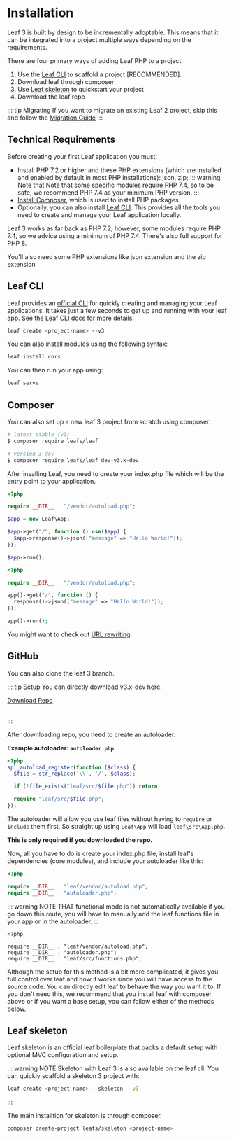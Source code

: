 <!-- markdownlint-disable no-inline-html -->

# Installation

<script setup>
import VideoDocs from '/@theme/components/VideoDocs.vue'
</script>

Leaf 3 is built by design to be incrementally adoptable. This means that it can be integrated into a project multiple ways depending on the requirements.

There are four primary ways of adding Leaf PHP to a project:

1. Use the [Leaf CLI](/docs/cli/) to scaffold a project [RECOMMENDED].
2. Download leaf through composer
3. Use [Leaf skeleton](https://leafphp.netlify.app/#/skeleton/v/2.0/) to quickstart your project
4. Download the leaf repo

::: tip Migrating
If you want to migrate an existing Leaf 2 project, skip this and follow the [Migration Guide](/docs/migration/introduction.html)
:::

## Technical Requirements

Before creating your first Leaf application you must:

- Install PHP 7.2 or higher and these PHP extensions (which are installed and enabled by default in most PHP installations): json, zip;
  ::: warning Note that
  Note that some specific modules require PHP 7.4, so to be safe, we recommend PHP 7.4 as your minimum PHP version.
  :::
- [Install Composer](https://getcomposer.org/download/), which is used to install PHP packages.
- Optionally, you can also install [Leaf CLI](/docs/cli/). This provides all the tools you need to create and manage your Leaf application locally.

Leaf 3 works as far back as PHP 7.2, however, some modules require PHP 7.4, so we advice using a minimum of PHP 7.4. There's also full support for PHP 8.

You'll also need some PHP extensions like json extension and the zip extension

## Leaf CLI

<VideoDocs
  subject="Watch the leaf 3 installation walkthrough"
  description="You can take a look at our leaf cli setup walkthrough on youtube."
  link="https://www.youtube.com/embed/PuOk5xqTIsA"
/>

Leaf provides an [official CLI](https://github.com/leafsphp/cli) for quickly creating and managing your Leaf applications. It takes just a few seconds to get up and running with your leaf app. See [the Leaf CLI docs](/docs/cli/) for more details.

```sh
leaf create <project-name> --v3
```

You can also install modules using the following syntax:

```sh
leaf install cors
```

You can then run your app using:

```sh
leaf serve
```

## Composer

<!-- <VideoDocs
  subject="Watch the composer setup on youtube"
  description="Learn how to set up a leaf app with composer."
  link="https://www.youtube.com/watch?v=t-pNURSTOKw"
/> -->

You can also set up a new leaf 3 project from scratch using composer:

```sh
# latest stable (v3)
$ composer require leafs/leaf

# version 3 dev
$ composer require leafs/leaf dev-v3.x-dev
```

After insalling Leaf, you need to create your index.php file which will be the entry point to your application.

<div class="class-mode">

```php
<?php

require __DIR__ . "/vendor/autoload.php";

$app = new Leaf\App;

$app->get("/", function () use($app) {
  $app->response()->json(["message" => "Hello World!"]);
});

$app->run();
```

</div>

<div class="functional-mode">

```php
<?php

require __DIR__ . "/vendor/autoload.php";

app()->get("/", function () {
  response()->json(["message" => "Hello World!"]);
});

app()->run();
```

</div>

You might want to check out [URL rewriting](/docs/introduction/url-rewriting.html).

## GitHub

<!-- <VideoDocs
  subject="Watch the github setup on youtube"
  description="Learn how to set up a leaf app from the leaf codebase."
  link="https://www.youtube.com/watch?v=t-pNURSTOKw"
/> -->

You can also clone the leaf 3 branch.

::: tip Setup
You can directly download v3.x-dev here.

<div style="margin-bottom: 30px;">
  <a href="https://github.com/leafsphp/leaf/releases/latest">Download Repo</a>
</div>
:::

After downloading repo, you need to create an autoloader.

**Example autoloader: `autoloader.php`**

```php
<?php
spl_autoload_register(function ($class) {
  $file = str_replace('\\', '/', $class);

  if (!file_exists("leaf/src/$file.php")) return;

  require "leaf/src/$file.php";
});
```

The autoloader will allow you use leaf files without having to `require` or `include` them first. So straight up using `Leaf\App` will load `leaf\src\App.php`.

**This is only required if you downloaded the repo.**

Now, all you have to do is create your index.php file, install leaf's dependencies (core modules), and include your autoloader like this:

```php
<?php

require __DIR__ . "leaf/vendor/autoload.php";
require __DIR__ . "autoloader.php";
```

::: warning NOTE THAT
functional mode is not automatically available if you go down this route, you will have to manually add the leaf functions file in your app or in the autoloader.
:::

```php{5}
<?php

require __DIR__ . "leaf/vendor/autoload.php";
require __DIR__ . "autoloader.php";
require __DIR__ . "leaf/src/functions.php";
```

Although the setup for this method is a bit more complicated, it gives you full control over leaf and how it works since you will have access to the source code. You can directly edit leaf to behave the way you want it to. If you don't need this, we recommend that you install leaf with composer above or if you want a base setup, you can follow either of the methods below.

## Leaf skeleton

Leaf skeleton is an official leaf boilerplate that packs a default setup with optional MVC configuration and setup.

::: warning NOTE
Skeleton with Leaf 3 is also available on the leaf cli. You can quickly scaffold a skeleton 3 project with:

```sh
leaf create <project-name> --skeleton --v3
```

:::

The main installtion for skeleton is through composer.

```sh
composer create-project leafs/skeleton <project-name>
```
